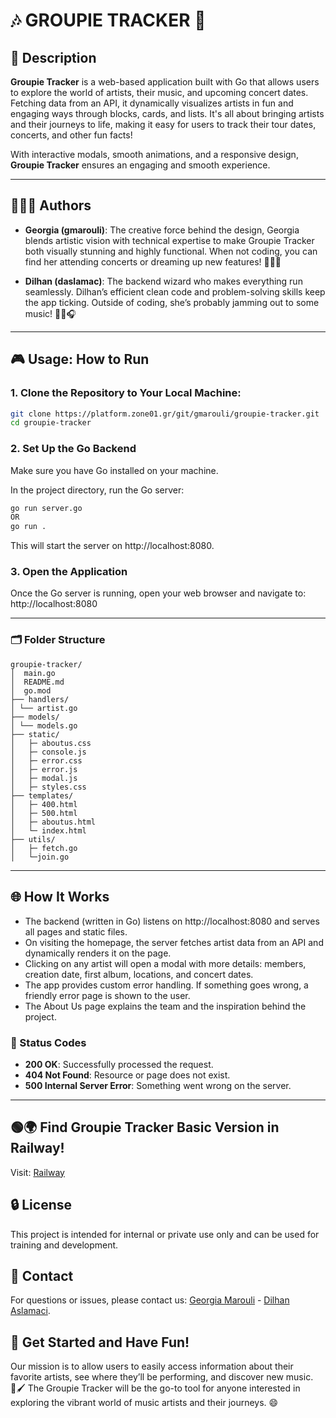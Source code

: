 # 🎶 GROUPIE TRACKER 🌟

## 📖 Description
**Groupie Tracker** is a web-based application built with Go that allows users to explore the world of artists, their music, and upcoming concert dates. Fetching data from an API, it dynamically visualizes artists in fun and engaging ways through blocks, cards, and lists. It's all about bringing artists and their journeys to life, making it easy for users to track their tour dates, concerts, and other fun facts!

With interactive modals, smooth animations, and a responsive design, **Groupie Tracker** ensures an engaging and smooth experience.

---

## 🧑‍🤝‍🧑 Authors

- **Georgia (gmarouli)**: The creative force behind the design, Georgia blends artistic vision with technical expertise to make Groupie Tracker both visually stunning and highly functional. When not coding, you can find her attending concerts or dreaming up new features! 👩🎨🎶

- **Dilhan (daslamac)**: The backend wizard who makes everything run seamlessly. Dilhan’s efficient clean code and problem-solving skills keep the app ticking. Outside of coding, she’s probably jamming out to some music! 🧑‍💻🎧

---

## 🎮 Usage: How to Run
### 1. Clone the Repository to Your Local Machine:
```bash
git clone https://platform.zone01.gr/git/gmarouli/groupie-tracker.git
cd groupie-tracker 
```

### 2. Set Up the Go Backend
Make sure you have Go installed on your machine.

In the project directory, run the Go server:
```bash
go run server.go
OR
go run .
```
This will start the server on http://localhost:8080.

### 3. Open the Application
Once the Go server is running, open your web browser and navigate to:  
http://localhost:8080  

---

### 🗂️ Folder Structure
```
groupie-tracker/
│  main.go
│  README.md
│  go.mod
├── handlers/
│ └── artist.go
├── models/
│ └── models.go
├── static/
│   ├─ aboutus.css
│   ├─ console.js
│   ├─ error.css
│   ├─ error.js
│   ├─ modal.js
│   ├─ styles.css
├── templates/
│   ├─ 400.html
│   ├─ 500.html
│   ├─ aboutus.html
│   └─ index.html
├── utils/
│   ├─ fetch.go
│   └─join.go

```
---

## 🌐 How It Works
- The backend (written in Go) listens on http://localhost:8080 and serves all pages and static files.
-  On visiting the homepage, the server fetches artist data from an API and dynamically renders it on the page.
- Clicking on any artist will open a modal with more details: members, creation date, first album, locations, and concert dates.
- The app provides custom error handling. If something goes wrong, a friendly error page is shown to the user.
- The About Us page explains the team and the inspiration behind the project.

### 🛑 Status Codes
- **200 OK**: Successfully processed the request.
- **404 Not Found**: Resource or page does not exist.
- **500 Internal Server Error**: Something went wrong on the server.

---

## 🟢🌍 Find Groupie Tracker Basic Version in Railway!
Visit: [Railway](https://groupie-tracker-basic-production.up.railway.app/)

## 🔒 License
This project is intended for internal or private use only and can be used for training and development.

## 📨 Contact
For questions or issues, please contact us:
[Georgia Marouli](https://discordapp.com/users/1277216244910522371) - [Dilhan Aslamaci](https://discordapp.com/users/1277217326256881736).

## 🎉 Get Started and Have Fun!
Our mission is to allow users to easily access information about their favorite artists, see where they’ll be performing, and discover new music. <br>
🌟🖌️ The Groupie Tracker will be the go-to tool for anyone interested in exploring the vibrant world of music artists and their journeys. 😄
